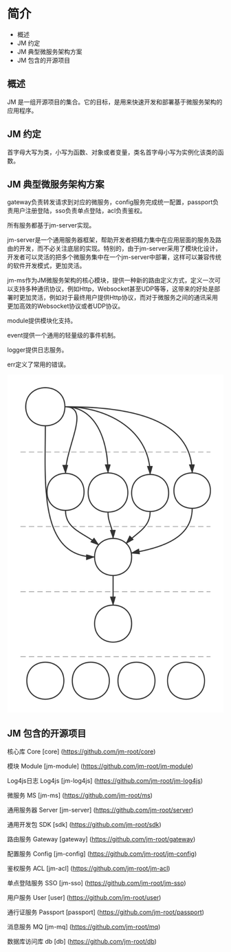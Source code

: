 # 简介

- 概述
- JM 约定
- JM 典型微服务架构方案
- JM 包含的开源项目

## 概述

JM 是一组开源项目的集合。它的目标，是用来快速开发和部署基于微服务架构的应用程序。

## JM 约定

首字母大写为类，小写为函数、对象或者变量，类名首字母小写为实例化该类的函数。

## JM 典型微服务架构方案

gateway负责转发请求到对应的微服务，config服务完成统一配置，passport负责用户注册登陆，sso负责单点登陆，acl负责鉴权。

所有服务都基于jm-server实现。

jm-server是一个通用服务器框架，帮助开发者把精力集中在应用层面的服务及路由的开发，而不必关注底层的实现。特别的，由于jm-server采用了模块化设计，开发者可以灵活的把多个微服务集中在一个jm-server中部署，这样可以兼容传统的软件开发模式，更加灵活。

jm-ms作为JM微服务架构的核心模块，提供一种新的路由定义方式，定义一次可以支持多种通讯协议，例如Http，Websocket甚至UDP等等，这带来的好处是部署时更加灵活，例如对于最终用户提供Http协议，而对于微服务之间的通讯采用更加高效的Websocket协议或者UDP协议。

module提供模块化支持。

event提供一个通用的轻量级的事件机制。

logger提供日志服务。

err定义了常用的错误。

![](../images/plan.svg)

## JM 包含的开源项目

核心库 Core [core] (https://github.com/jm-root/core)

模块 Module [jm-module] (https://github.com/jm-root/jm-module)

Log4js日志 Log4js [jm-log4js] (https://github.com/jm-root/jm-log4js)

微服务 MS [jm-ms] (https://github.com/jm-root/ms)

通用服务器 Server [jm-server] (https://github.com/jm-root/server)

通用开发包 SDK [sdk] (https://github.com/jm-root/sdk)

路由服务 Gateway [gateway] (https://github.com/jm-root/gateway)

配置服务 Config [jm-config] (https://github.com/jm-root/jm-config)

鉴权服务 ACL [jm-acl] (https://github.com/jm-root/jm-acl)

单点登陆服务 SSO [jm-sso] (https://github.com/jm-root/jm-sso)

用户服务 User [user] (https://github.com/jm-root/user)

通行证服务 Passport [passport] (https://github.com/jm-root/passport)

消息服务 MQ [jm-mq] (https://github.com/jm-root/mq)

数据库访问库 db [db] (https://github.com/jm-root/db)
